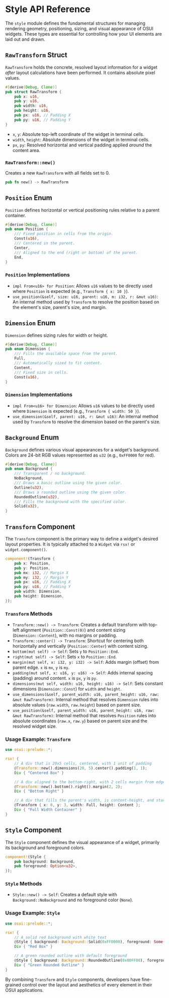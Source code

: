 # Style API Reference

The `style` module defines the fundamental structures for managing rendering geometry, positioning, sizing, and visual appearance of OSUI widgets. These types are essential for controlling how your UI elements are laid out and drawn.

## `RawTransform` Struct

`RawTransform` holds the concrete, resolved layout information for a widget *after* layout calculations have been performed. It contains absolute pixel values.

```rust
#[derive(Debug, Clone)]
pub struct RawTransform {
    pub x: u16,
    pub y: u16,
    pub width: u16,
    pub height: u16,
    pub px: u16, // Padding X
    pub py: u16, // Padding Y
}
```

*   `x`, `y`: Absolute top-left coordinate of the widget in terminal cells.
*   `width`, `height`: Absolute dimensions of the widget in terminal cells.
*   `px`, `py`: Resolved horizontal and vertical padding applied *around* the content area.

### `RawTransform::new()`

Creates a new `RawTransform` with all fields set to 0.

```rust
pub fn new() -> RawTransform
```

## `Position` Enum

`Position` defines horizontal or vertical positioning rules relative to a parent container.

```rust
#[derive(Debug, Clone)]
pub enum Position {
    /// Fixed position in cells from the origin.
    Const(u16),
    /// Centered in the parent.
    Center,
    /// Aligned to the end (right or bottom) of the parent.
    End,
}
```

### `Position` Implementations

*   `impl From<u16> for Position`: Allows `u16` values to be directly used where `Position` is expected (e.g., `Transform { x: 10 }`).
*   `use_position(&self, size: u16, parent: u16, m: i32, r: &mut u16)`: An internal method used by `Transform` to resolve the position based on the element's size, parent's size, and margin.

## `Dimension` Enum

`Dimension` defines sizing rules for width or height.

```rust
#[derive(Debug, Clone)]
pub enum Dimension {
    /// Fills the available space from the parent.
    Full,
    /// Automatically sized to fit content.
    Content,
    /// Fixed size in cells.
    Const(u16),
}
```

### `Dimension` Implementations

*   `impl From<u16> for Dimension`: Allows `u16` values to be directly used where `Dimension` is expected (e.g., `Transform { width: 50 }`).
*   `use_dimension(&self, parent: u16, r: &mut u16)`: An internal method used by `Transform` to resolve the dimension based on the parent's size.

## `Background` Enum

`Background` defines various visual appearances for a widget's background. Colors are 24-bit RGB values represented as `u32` (e.g., `0xFF0000` for red).

```rust
#[derive(Debug, Clone)]
pub enum Background {
    /// Transparent / no background.
    NoBackground,
    /// Draws a basic outline using the given color.
    Outline(u32),
    /// Draws a rounded outline using the given color.
    RoundedOutline(u32),
    /// Fills the background with the specified color.
    Solid(u32),
}
```

## `Transform` Component

The `Transform` component is the primary way to define a widget's desired layout properties. It is typically attached to a `Widget` via `rsx!` or `widget.component()`.

```rust
component!(Transform {
    pub x: Position,
    pub y: Position,
    pub mx: i32, // Margin X
    pub my: i32, // Margin Y
    pub px: u16, // Padding X
    pub py: u16, // Padding Y
    pub width: Dimension,
    pub height: Dimension,
});
```

### `Transform` Methods

*   `Transform::new() -> Transform`: Creates a default transform with top-left alignment (`Position::Const(0)`) and content sizing (`Dimension::Content`), with no margins or padding.
*   `Transform::center() -> Transform`: Shortcut for centering both horizontally and vertically (`Position::Center`) with content sizing.
*   `bottom(mut self) -> Self`: Sets `y` to `Position::End`.
*   `right(mut self) -> Self`: Sets `x` to `Position::End`.
*   `margin(mut self, x: i32, y: i32) -> Self`: Adds margin (offset) from parent edge. `x` is `mx`, `y` is `my`.
*   `padding(mut self, x: u16, y: u16) -> Self`: Adds internal spacing (padding) around content. `x` is `px`, `y` is `py`.
*   `dimensions(mut self, width: u16, height: u16) -> Self`: Sets constant dimensions (`Dimension::Const`) for `width` and `height`.
*   `use_dimensions(&self, parent_width: u16, parent_height: u16, raw: &mut RawTransform)`: Internal method that resolves `Dimension` rules into absolute values (`raw.width`, `raw.height`) based on parent size.
*   `use_position(&self, parent_width: u16, parent_height: u16, raw: &mut RawTransform)`: Internal method that resolves `Position` rules into absolute coordinates (`raw.x`, `raw.y`) based on parent size and the resolved widget size.

### Usage Example: `Transform`

```rust
use osui::prelude::*;

rsx! {
    // A div that is 20x5 cells, centered, with 1 unit of padding
    @Transform::new().dimensions(20, 5).center().padding(1, 1);
    Div { "Centered Box" }

    // A div aligned to the bottom-right, with 2 cells margin from edges
    @Transform::new().bottom().right().margin(2, 2);
    Div { "Bottom Right" }

    // A div that fills the parent's width, is content-height, and starts at (0, 3)
    @Transform { x: 0, y: 3, width: Full, height: Content };
    Div { "Full Width Container" }
}
```

## `Style` Component

The `Style` component defines the visual appearance of a widget, primarily its background and foreground colors.

```rust
component!(Style {
    pub background: Background,
    pub foreground: Option<u32>,
});
```

### `Style` Methods

*   `Style::new() -> Self`: Creates a default style with `Background::NoBackground` and no foreground color (`None`).

### Usage Example: `Style`

```rust
use osui::prelude::*;

rsx! {
    // A solid red background with white text
    @Style { background: Background::Solid(0xFF0000), foreground: Some(0xFFFFFF) };
    Div { "Red Box" }

    // A green rounded outline with default foreground
    @Style { background: Background::RoundedOutline(0x00FF00), foreground: None };
    Div { "Green Rounded Outline" }
}
```

By combining `Transform` and `Style` components, developers have fine-grained control over the layout and aesthetics of every element in their OSUI applications.



